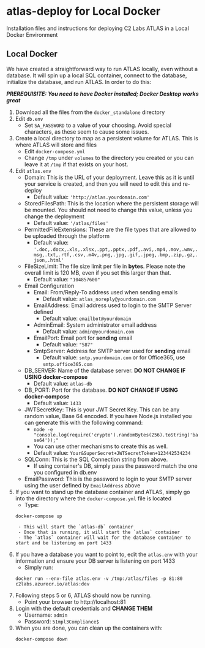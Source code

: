 # atlas-deploy for Local Docker
Installation files and instructions for deploying C2 Labs ATLAS in a Local Docker Environment


## Local Docker
We have created a straightforward way to run ATLAS locally, even without a database. It will spin up a local SQL container, connect to the database, initialize the database, and run ATLAS. In order to do this: 

**_PREREQUISITE: You need to have Docker installed; Docker Desktop works great_**

1. Download all the files from the `docker_standalone` directory
2. Edit `db.env`
    - Set `SA_PASSWORD` to a value of your choosing. Avoid special characters, as these seem to cause some issues.
3. Create a local directory to map as a persistent volume for ATLAS. This is where ATLAS will store and files
    - Edit `docker-compose.yml`
    - Change `/tmp` under `volumes` to the directory you created or you can leave it at `/tmp` if that exists on your host.
4. Edit `atlas.env`
    - Domain: This is the URL of your deployment. Leave this as it is until your service is created, and then you will need to edit this and re-deploy
        - Default value: `'http://atlas.yourdomain.com'`
    - StoredFilesPath: This is the location where the persistent storage will be mounted. You should not need to change this value, unless you change the deployment
        - Default value: `'/atlas/files'`
    - PermittedFileExtensions: These are the file types that are allowed to be uploaded through the platform
        - Default value: `'.doc,.docx,.xls,.xlsx,.ppt,.pptx,.pdf,.avi,.mp4,.mov,.wmv,.msg,.txt,.rtf,.csv,.m4v,.png,.jpg,.gif,.jpeg,.bmp,.zip,.gz,.json,.html'`
    - FileSizeLimit: The file size limit per file in **bytes**. Please note the overall limit is 120 MB, even if you set this larger than that.
        - Default value: `"104857600"`
    - Email Configuration
        - Email: From/Reply-To address used when sending emails
            - Default value: `atlas_noreply@yourdomain.com`
        - EmailAddress: Email address used to login to the SMTP Server defined
            - Default value: `emailbot@yourdomain`
        - AdminEmail: System administrator email address
            - Default value: `admin@yourdomain.com`
        - EmailPort: Email port for **sending** email
            - Default value: `"587"`
        - SmtpServer: Address for SMTP server used for **sending** email
            - Default value: `smtp.yourdomain.com` or for Office365, use `smtp.office365.com`
    - DB_SERVER: Name of the database server. **DO NOT CHANGE IF USING docker-compose**
        - Default value: `atlas-db`
    - DB_PORT: Port for the database. **DO NOT CHANGE IF USING docker-compose**
        - Default value: `1433`
    - JWTSecretKey: This is your JWT Secret Key. This can be any random value, Base 64 encoded. If you have Node.js installed you can generate this with the following command:
        - `node -e "console.log(require('crypto').randomBytes(256).toString('base64'));"`
        - You can use other mechanisms to create this as well.
        - Default value: `Your&SuperSecret+JWTSecretToken+123442534234`
    - SQLConn: This is the SQL Connection string from above.
        - If using container's DB, simply pass the password match the one you configured in db.env
    - EmailPassword: This is the password to login to your SMTP server using the user defined by `EmailAddress` above
5. If you want to stand up the database container and ATLAS, simply go into the directory where the `docker-compose.yml` file is located
    - Type:
    ```
    docker-compose up
    ```
        - This will start the `atlas-db` container
        - Once that is running, it will start the `atlas` container
        - The `atlas` container will wait for the database container to start and be listening on port 1433
6. If you have a database you want to point to, edit the `atlas.env` with your information and ensure your DB server is listening on port 1433
    - Simply run:
    ```
    docker run --env-file atlas.env -v /tmp:/atlas/files -p 81:80 c2labs.azurecr.io/atlas:dev
    ```
7. Following steps 5 or 6, ATLAS should now be running.
    - Point your browser to http://localhost:81
8. Login with the default credentials and **CHANGE THEM**
    - Username: `admin`
    - Password: `51mpl3Compliance$`
9. When you are done, you can clean up the containers with:
    ```
    docker-compose down
    ```
